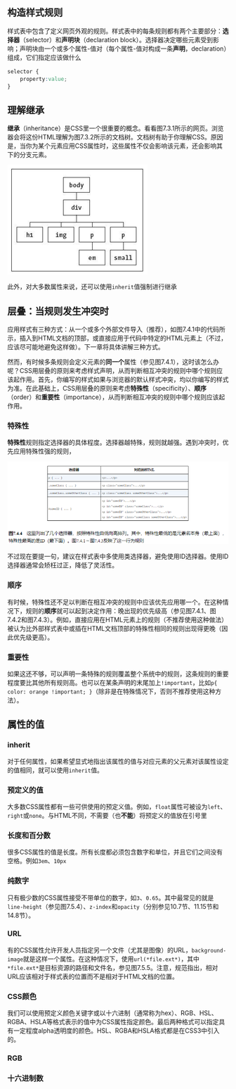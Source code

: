 ## 构造样式规则

样式表中包含了定义网页外观的规则。样式表中的每条规则都有两个主要部分：**选择器**（selector）和**声明块**（declaration block）。选择器决定哪些元素受到影响；声明块由一个或多个属性-值对（每个属性-值对构成一条**声明**，declaration）组成，它们指定应该做什么

```css
selector {
	property:value;
}
```



## 理解继承

**继承**（inheritance）是CSS里一个很重要的概念。看看图7.3.1所示的网页。浏览器会将这份HTML理解为图7.3.2所示的文档树。文档树有助于你理解CSS。原因是，当你为某个元素应用CSS属性时，这些属性不仅会影响该元素，还会影响其下的分支元素。

![](../markdown_import_image/import-2023-01-17-18-21-56.png)

此外，对大多数属性来说，还可以使用`inherit`值强制进行继承



## 层叠：当规则发生冲突时

应用样式有三种方式：从一个或多个外部文件导入（推荐），如图7.4.1中的代码所示，插入到HTML文档的顶部，或直接应用于代码中特定的HTML元素上（不过，应该尽可能地避免这样做）。下一章将具体讲解三种方式。

然而，有时候多条规则会定义元素的**同一个**属性（参见图7.4.1），这时该怎么办呢？CSS用层叠的原则来考虑样式声明，从而判断相互冲突的规则中哪个规则应该起作用。首先，你编写的样式如果与浏览器的默认样式冲突，均以你编写的样式为准。在此基础上，CSS用层叠的原则来考虑**特殊性**（specificity）、**顺序**（order）和**重要性**（importance），从而判断相互冲突的规则中哪个规则应该起作用。



### 特殊性

**特殊性**规则指定选择器的具体程度。选择器越特殊，规则就越强。遇到冲突时，优先应用特殊性强的规则，

![](../markdown_import_image/import-2023-01-17-18-25-38.png)

不过现在要提一句，建议在样式表中多使用类选择器，避免使用ID选择器。使用ID选择器通常会矫枉过正，降低了灵活性。



### 顺序

有时候，特殊性还不足以判断在相互冲突的规则中应该优先应用哪一个。在这种情况下，规则的**顺序**就可以起到决定作用：晚出现的优先级高（参见图7.4.1、图7.4.2和图7.4.3）。例如，直接应用在HTML元素上的规则（不推荐使用这种做法）被认为比外部样式表中或插在HTML文档顶部的特殊性相同的规则出现得更晚（因此优先级更高）。

### 重要性

如果这还不够，可以声明一条特殊的规则覆盖整个系统中的规则，这条规则的重要程度要比其他所有规则高。也可以在某条声明的末尾加上`!important`，比如`p{ color: orange !important; }`（除非是在特殊情况下，否则不推荐使用这种方法）。

## 属性的值

### inherit

对于任何属性，如果希望显式地指出该属性的值与对应元素的父元素对该属性设定的值相同，就可以使用`inherit`值。

### 预定义的值

大多数CSS属性都有一些可供使用的预定义值。例如，`float`属性可被设为`left`、`right`或`none`。与HTML不同，不需要（也**不能**）将预定义的值放在引号里

### 长度和百分数

很多CSS属性的值是长度。所有长度都必须包含数字和单位，并且它们之间没有空格。例如`3em`、`10px`

### 纯数字

只有极少数的CSS属性接受不带单位的数字，如`3`、`0.65`。其中最常见的就是`line-height`（参见图7.5.4）、`z-index`和`opacity`（分别参见10.7节、11.15节和14.8节）。

### URL

有的CSS属性允许开发人员指定另一个文件（尤其是图像）的URL，`background-image`就是这样一个属性。在这种情况下，使用`url(*file.ext*)`，其中`*file.ext*`是目标资源的路径和文件名，参见图7.5.5。注意，规范指出，相对URL应该相对于样式表的位置而不是相对于HTML文档的位置。

### CSS颜色

我们可以使用预定义颜色关键字或以十六进制（通常称为hex）、RGB、HSL、RGBA、HSLA等格式表示的值中为CSS属性指定颜色。最后两种格式可以指定具有一定程度alpha透明度的颜色。HSL、RGBA和HSLA格式都是在CSS3中引入的。

### RGB

### 十六进制数
